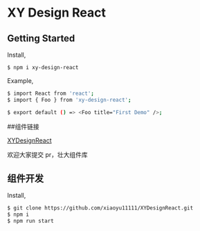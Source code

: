 # XY Design React

## Getting Started

Install,

```bash
$ npm i xy-design-react
```

Example,

```bash
$ import React from 'react';
$ import { Foo } from 'xy-design-react';

$ export default () => <Foo title="First Demo" />;
```

##组件链接

[XYDesignReact](https://xiaoyu11111.github.io/XYDesignReact/)

欢迎大家提交 pr，壮大组件库

## 组件开发

Install,

```bash
$ git clone https://github.com/xiaoyu11111/XYDesignReact.git
$ npm i
$ npm run start
```
